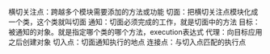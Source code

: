 横切关注点：跨越多个模块需要添加的方法或功能
切面：把横切关注点模块化成一个类，这个类就叫切面
通知：切面必须完成的工作，就是切面中的方法
目标：被通知的对象。就是指定哪个类的哪个方法，execution表达式
代理：向目标应用之后创建对象
切入点：切面通知执行的地点
连接点：与切入点匹配的执行点

